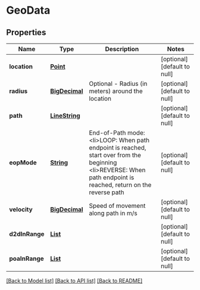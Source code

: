 # GeoData
## Properties

Name | Type | Description | Notes
------------ | ------------- | ------------- | -------------
**location** | [**Point**](Point.md) |  | [optional] [default to null]
**radius** | [**BigDecimal**](number.md) | Optional - Radius (in meters) around the location | [optional] [default to null]
**path** | [**LineString**](LineString.md) |  | [optional] [default to null]
**eopMode** | [**String**](string.md) | End-of-Path mode: &lt;li&gt;LOOP: When path endpoint is reached, start over from the beginning &lt;li&gt;REVERSE: When path endpoint is reached, return on the reverse path | [optional] [default to null]
**velocity** | [**BigDecimal**](number.md) | Speed of movement along path in m/s | [optional] [default to null]
**d2dInRange** | [**List**](string.md) |  | [optional] [default to null]
**poaInRange** | [**List**](string.md) |  | [optional] [default to null]

[[Back to Model list]](../README.md#documentation-for-models) [[Back to API list]](../README.md#documentation-for-api-endpoints) [[Back to README]](../README.md)

